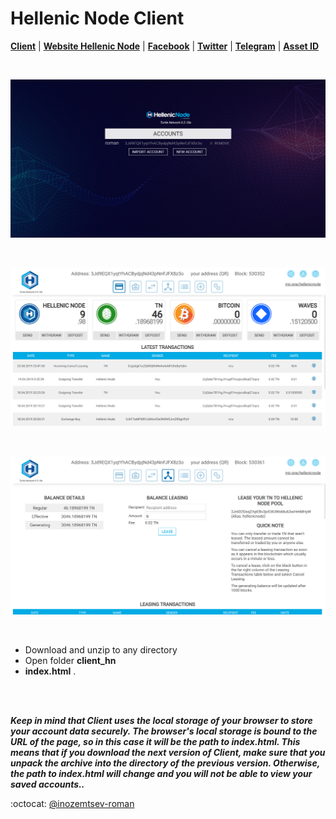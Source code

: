 # Hellenic Node Client

[**Client**](https://mir.one/hellenicnode) | [**Website Hellenic Node**](https://www.hellenicnode.eu/) | [**Facebook**](https://www.facebook.com/Hellenic.Node/) | [**Twitter**](https://twitter.com/Hellenic_Node) | [**Telegram**](https://t.me/hellenic_node) | [**Asset ID**](http://statistics.turtlenetwork.eu/assets/3GvqjyJFBe1fpiYnGsmiZ1YJTkYiRktQ86M2KMzcTb2s)

<br>
<p align="center">
  <img src="https://github.com/mir-one/client_hn/blob/master/Screenshot-1.png">
</p>
<br>
<p align="center">
  <img src="https://github.com/mir-one/client_hn/blob/master/Screenshot-2.png">
</p>
<br>
<p align="center">
  <img src="https://github.com/mir-one/client_hn/blob/master/Screenshot-3.png">
</p>
</br>

* Download and unzip to any directory
* Open folder **client_hn**
* **index.html** .

<br>
<br>

**_Keep in mind that Client uses the local storage of your browser to store your account data securely. The browser's local storage is bound to the URL of the page, so in this case it will be the path to index.html. This means that if you download the next version of Client, make sure that you unpack the archive into the directory of the previous version. Otherwise, the path to index.html will change and you will not be able to view your saved accounts.._**

:octocat: [@inozemtsev-roman](https://github.com/inozemtsev-roman)
